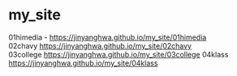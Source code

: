 # my_site
01himedia - https://jinyanghwa.github.io/my_site/01himedia              
02chavy https://jinyanghwa.github.io/my_site/02chavy                                                                          
03college https://jinyanghwa.github.io/my_site/03college
04klass https://jinyanghwa.github.io/my_site/04klass
